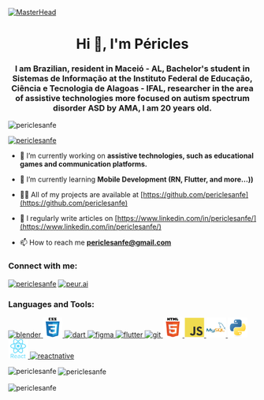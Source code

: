  [![MasterHead](https://i.pinimg.com/originals/0d/05/20/0d05201572964220c7c3b6ceab245bd8.gif)](https://rishavchanda.io)
<h1 align="center">Hi 👋, I'm Péricles</h1>
<h3 align="center">I am Brazilian, resident in Maceió - AL, Bachelor's student in Sistemas de Informação at the Instituto Federal de Educação, Ciência e Tecnologia de Alagoas - IFAL, researcher in the area of ​​assistive technologies more focused on autism spectrum disorder ASD by AMA, I am 20 years old.</h3>

<p align="left"> <img src="https://komarev.com/ghpvc/?username=periclesanfe&label=Profile%20Views&color=ee00ff&style=plastic" alt="periclesanfe" /> </p>


<p align="left"> <a href="https://github.com/ryo-ma/github-profile-trophy"><img src="https://github-profile-trophy.vercel.app/?username=periclesanfe" alt="periclesanfe" /></a> </p>

- 🔭 I’m currently working on **assistive technologies, such as educational games and communication platforms.**

- 🌱 I’m currently learning **Mobile Development (RN, Flutter, and more...))**

- 👨‍💻 All of my projects are available at [https://github.com/periclesanfe](https://github.com/periclesanfe)

- 📝 I regularly write articles on [https://www.linkedin.com/in/periclesanfe/](https://www.linkedin.com/in/periclesanfe/)

- 📫 How to reach me **periclesanfe@gmail.com**

<h3 align="left">Connect with me:</h3>
<p align="left">
<a href="https://linkedin.com/in/periclesanfe" target="blank"><img align="center" src="https://raw.githubusercontent.com/rahuldkjain/github-profile-readme-generator/master/src/images/icons/Social/linked-in-alt.svg" alt="periclesanfe" height="30" width="40" /></a>
<a href="https://instagram.com/peur.ai" target="blank"><img align="center" src="https://raw.githubusercontent.com/rahuldkjain/github-profile-readme-generator/master/src/images/icons/Social/instagram.svg" alt="peur.ai" height="30" width="40" /></a>
</p>

<h3 align="left">Languages and Tools:</h3>
<p align="left"> <a href="https://www.blender.org/" target="_blank" rel="noreferrer"> <img src="https://download.blender.org/branding/community/blender_community_badge_white.svg" alt="blender" width="40" height="40"/> </a> <a href="https://www.w3schools.com/css/" target="_blank" rel="noreferrer"> <img src="https://raw.githubusercontent.com/devicons/devicon/master/icons/css3/css3-original-wordmark.svg" alt="css3" width="40" height="40"/> </a> <a href="https://dart.dev" target="_blank" rel="noreferrer"> <img src="https://www.vectorlogo.zone/logos/dartlang/dartlang-icon.svg" alt="dart" width="40" height="40"/> </a> <a href="https://www.figma.com/" target="_blank" rel="noreferrer"> <img src="https://www.vectorlogo.zone/logos/figma/figma-icon.svg" alt="figma" width="40" height="40"/> </a> <a href="https://flutter.dev" target="_blank" rel="noreferrer"> <img src="https://www.vectorlogo.zone/logos/flutterio/flutterio-icon.svg" alt="flutter" width="40" height="40"/> </a> <a href="https://git-scm.com/" target="_blank" rel="noreferrer"> <img src="https://www.vectorlogo.zone/logos/git-scm/git-scm-icon.svg" alt="git" width="40" height="40"/> </a> <a href="https://www.w3.org/html/" target="_blank" rel="noreferrer"> <img src="https://raw.githubusercontent.com/devicons/devicon/master/icons/html5/html5-original-wordmark.svg" alt="html5" width="40" height="40"/> </a> <a href="https://developer.mozilla.org/en-US/docs/Web/JavaScript" target="_blank" rel="noreferrer"> <img src="https://raw.githubusercontent.com/devicons/devicon/master/icons/javascript/javascript-original.svg" alt="javascript" width="40" height="40"/> </a> <a href="https://www.mysql.com/" target="_blank" rel="noreferrer"> <img src="https://raw.githubusercontent.com/devicons/devicon/master/icons/mysql/mysql-original-wordmark.svg" alt="mysql" width="40" height="40"/> </a> <a href="https://www.python.org" target="_blank" rel="noreferrer"> <img src="https://raw.githubusercontent.com/devicons/devicon/master/icons/python/python-original.svg" alt="python" width="40" height="40"/> </a> <a href="https://reactjs.org/" target="_blank" rel="noreferrer"> <img src="https://raw.githubusercontent.com/devicons/devicon/master/icons/react/react-original-wordmark.svg" alt="react" width="40" height="40"/> </a> <a href="https://reactnative.dev/" target="_blank" rel="noreferrer"> <img src="https://reactnative.dev/img/header_logo.svg" alt="reactnative" width="40" height="40"/> </a> </p>

<p><img align="left" src="https://github-readme-stats.vercel.app/api/top-langs?username=periclesanfe&show_icons=true&locale=en&layout=compact" alt="periclesanfe" /></p>

<p>&nbsp;<img align="center" src="https://github-readme-stats.vercel.app/api?username=periclesanfe&show_icons=true&locale=en" alt="periclesanfe" /></p>

<p><img align="center" src="https://github-readme-streak-stats.herokuapp.com/?user=periclesanfe&" alt="periclesanfe" /></p>
